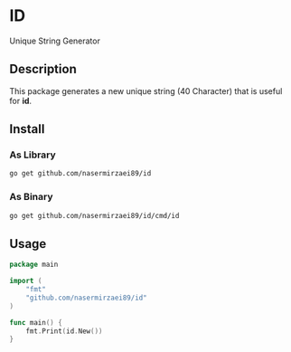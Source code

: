 # ID
Unique String Generator

## Description

This package generates a new unique string (40 Character) that is useful for **id**.

## Install

### As Library

```sh
go get github.com/nasermirzaei89/id
```

### As Binary

```sh
go get github.com/nasermirzaei89/id/cmd/id
```

## Usage

```go
package main

import (
	"fmt"
	"github.com/nasermirzaei89/id"
)

func main() {
	fmt.Print(id.New())
}
```
